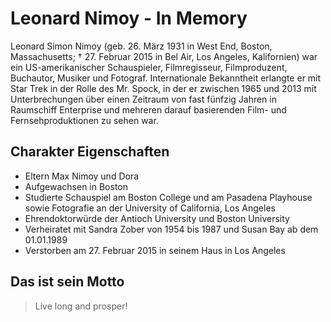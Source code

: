 # Leonard Nimoy - In Memory

Leonard Simon Nimoy (geb. 26. März 1931 in West End, Boston, Massachusetts; † 27. Februar 2015 in Bel Air, Los Angeles, Kalifornien) war ein US-amerikanischer Schauspieler, Filmregisseur, Filmproduzent, Buchautor, Musiker und Fotograf. Internationale Bekanntheit erlangte er mit Star Trek in der Rolle des Mr. Spock, in der er zwischen 1965 und 2013 mit Unterbrechungen über einen Zeitraum von fast fünfzig Jahren in Raumschiff Enterprise und mehreren darauf basierenden Film- und Fernsehproduktionen zu sehen war.

## Charakter Eigenschaften

* Eltern Max Nimoy und Dora 
* Aufgewachsen in Boston
* Studierte Schauspiel am Boston College und am Pasadena Playhouse sowie Fotografie an der University of California, Los Angeles
* Ehrendoktorwürde der Antioch University und Boston University
* Verheiratet mit Sandra Zober von 1954 bis 1987 und Susan Bay ab dem 01.01.1989
* Verstorben am 27. Februar 2015 in seinem Haus in Los Angeles

## Das ist sein Motto 

> Live long and prosper!


